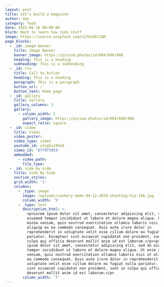 ```yaml
---
layout: post
title: Let's build a magazine
author: dan
category: food
date: 2022-06-16 00:00:00
blurb: Want to learn how todo stuff
image: https://source.unsplash.com/n27Gn4kC2AM
page_blocks:
  - _id: image-banner
    title: Image Banner
    banner_image: https://picsum.photos/id/684/600/400
    heading: This is a heading
    subheading: This is a subheading
  - _id: cta
    title: Call to Action
    heading: This is a heading
    paragraph: This is a paragraph
    button_url: /
    button_text: Home page
  - _id: gallery
    title: Gallery
    gallery_columns: 3
    gallery:
      - column_width: 1
        gallery_image: https://picsum.photos/id/684/600/400
        aspect_ratio: square
  - _id: video
    title: Video
    video_poster:
    video_type: vimeo
    youtube_id: uIsg5x19Xu8
    vimeo_id: '677973953'
    embedded:
      - video_path:
        file_type:
  - _id: side-by-side
    title: Side By Side
    section_styles:
    grid_width: '1'
    columns:
      - _type: image
        image: /uploads/cookery-demo-04-12-2019-shooting-hip-196.jpg
        column_width: '5'
      - _type: text
        description_html: >-
          <p>Lorem ipsum dolor sit amet, consectetur adipiscing elit, sed do
          eiusmod tempor incididunt ut labore et dolore magna aliqua. Ut enim ad
          minim veniam, quis nostrud exercitation ullamco laboris nisi ut
          aliquip ex ea commodo consequat. Duis aute irure dolor in
          reprehenderit in voluptate velit esse cillum dolore eu fugiat nulla
          pariatur. Excepteur sint occaecat cupidatat non proident, sunt in
          culpa qui officia deserunt mollit anim id est laborum.</p><p>Lorem
          ipsum dolor sit amet, consectetur adipiscing elit, sed do eiusmod
          tempor incididunt ut labore et dolore magna aliqua. Ut enim ad minim
          veniam, quis nostrud exercitation ullamco laboris nisi ut aliquip ex
          ea commodo consequat. Duis aute irure dolor in reprehenderit in
          voluptate velit esse cillum dolore eu fugiat nulla pariatur. Excepteur
          sint occaecat cupidatat non proident, sunt in culpa qui officia
          deserunt mollit anim id est laborum.</p>
        column_width: '7'
---
```

